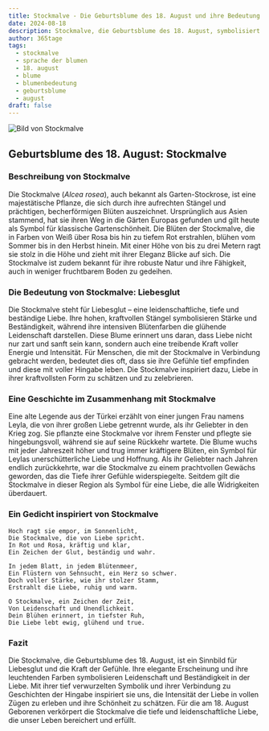 ```yaml
---
title: Stockmalve - Die Geburtsblume des 18. August und ihre Bedeutung
date: 2024-08-18
description: Stockmalve, die Geburtsblume des 18. August, symbolisiert Liebesglut. Erfahre mehr über ihre Geschichte, Bedeutung und Symbolik in der Sprache der Blumen.
author: 365tage
tags:
  - stockmalve
  - sprache der blumen
  - 18. august
  - blume
  - blumenbedeutung
  - geburtsblume
  - august
draft: false
---
```


![Bild von Stockmalve](https://cdn.pixabay.com/photo/2020/07/01/04/55/korean-flower-5358423_640.jpg#center)


## Geburtsblume des 18. August: Stockmalve

### Beschreibung von Stockmalve

Die Stockmalve (_Alcea rosea_), auch bekannt als Garten-Stockrose, ist eine majestätische Pflanze, die sich durch ihre aufrechten Stängel und prächtigen, becherförmigen Blüten auszeichnet. Ursprünglich aus Asien stammend, hat sie ihren Weg in die Gärten Europas gefunden und gilt heute als Symbol für klassische Gartenschönheit. Die Blüten der Stockmalve, die in Farben von Weiß über Rosa bis hin zu tiefem Rot erstrahlen, blühen vom Sommer bis in den Herbst hinein. Mit einer Höhe von bis zu drei Metern ragt sie stolz in die Höhe und zieht mit ihrer Eleganz Blicke auf sich. Die Stockmalve ist zudem bekannt für ihre robuste Natur und ihre Fähigkeit, auch in weniger fruchtbarem Boden zu gedeihen.

### Die Bedeutung von Stockmalve: Liebesglut

Die Stockmalve steht für Liebesglut – eine leidenschaftliche, tiefe und beständige Liebe. Ihre hohen, kraftvollen Stängel symbolisieren Stärke und Beständigkeit, während ihre intensiven Blütenfarben die glühende Leidenschaft darstellen. Diese Blume erinnert uns daran, dass Liebe nicht nur zart und sanft sein kann, sondern auch eine treibende Kraft voller Energie und Intensität. Für Menschen, die mit der Stockmalve in Verbindung gebracht werden, bedeutet dies oft, dass sie ihre Gefühle tief empfinden und diese mit voller Hingabe leben. Die Stockmalve inspiriert dazu, Liebe in ihrer kraftvollsten Form zu schätzen und zu zelebrieren.

### Eine Geschichte im Zusammenhang mit Stockmalve

Eine alte Legende aus der Türkei erzählt von einer jungen Frau namens Leyla, die von ihrer großen Liebe getrennt wurde, als ihr Geliebter in den Krieg zog. Sie pflanzte eine Stockmalve vor ihrem Fenster und pflegte sie hingebungsvoll, während sie auf seine Rückkehr wartete. Die Blume wuchs mit jeder Jahreszeit höher und trug immer kräftigere Blüten, ein Symbol für Leylas unerschütterliche Liebe und Hoffnung. Als ihr Geliebter nach Jahren endlich zurückkehrte, war die Stockmalve zu einem prachtvollen Gewächs geworden, das die Tiefe ihrer Gefühle widerspiegelte. Seitdem gilt die Stockmalve in dieser Region als Symbol für eine Liebe, die alle Widrigkeiten überdauert.

### Ein Gedicht inspiriert von Stockmalve

```
Hoch ragt sie empor, im Sonnenlicht,  
Die Stockmalve, die von Liebe spricht.  
In Rot und Rosa, kräftig und klar,  
Ein Zeichen der Glut, beständig und wahr.  

In jedem Blatt, in jedem Blütenmeer,  
Ein Flüstern von Sehnsucht, ein Herz so schwer.  
Doch voller Stärke, wie ihr stolzer Stamm,  
Erstrahlt die Liebe, ruhig und warm.  

O Stockmalve, ein Zeichen der Zeit,  
Von Leidenschaft und Unendlichkeit.  
Dein Blühen erinnert, in tiefster Ruh,  
Die Liebe lebt ewig, glühend und true.  
```

### Fazit

Die Stockmalve, die Geburtsblume des 18. August, ist ein Sinnbild für Liebesglut und die Kraft der Gefühle. Ihre elegante Erscheinung und ihre leuchtenden Farben symbolisieren Leidenschaft und Beständigkeit in der Liebe. Mit ihrer tief verwurzelten Symbolik und ihrer Verbindung zu Geschichten der Hingabe inspiriert sie uns, die Intensität der Liebe in vollen Zügen zu erleben und ihre Schönheit zu schätzen. Für die am 18. August Geborenen verkörpert die Stockmalve die tiefe und leidenschaftliche Liebe, die unser Leben bereichert und erfüllt.